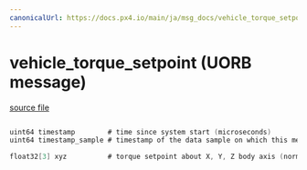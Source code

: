 ```yaml
---
canonicalUrl: https://docs.px4.io/main/ja/msg_docs/vehicle_torque_setpoint
---
```


# vehicle_torque_setpoint (UORB message)



[source file](https://github.com/PX4/PX4-Autopilot/blob/release/1.13/msg/vehicle_torque_setpoint.msg)

```c

uint64 timestamp        # time since system start (microseconds)
uint64 timestamp_sample # timestamp of the data sample on which this message is based (microseconds)

float32[3] xyz          # torque setpoint about X, Y, Z body axis (normalized)

```
